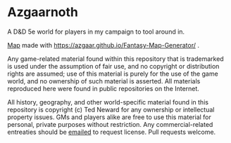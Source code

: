 # Azgaarnoth
A D&amp;D 5e world for players in my campaign to tool around in.

[Map](Azgaarnoth.map) made with https://azgaar.github.io/Fantasy-Map-Generator/ .

Any game-related material found within this repository that is trademarked is used under the assumption of fair use, and no copyright or distribution rights are assumed; use of this material is purely for the use of the game world, and no ownership of such material is asserted. All materials reproduced here were found in public repositories on the Internet.

All history, geography, and other world-specific material found in this repository is copyright (c) Ted Neward for any ownership or intellectual property issues. GMs and players alike are free to use this material for personal, private purposes without restriction. Any commercial-related entreaties should be [emailed](mailto:ted@tedneward.com) to request license. Pull requests welcome.
